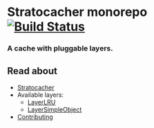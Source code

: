 # Stratocacher monorepo [![Build Status][build-badge-img]][build-url]

### A cache with pluggable layers.

## Read about

- [Stratocacher](packages/stratocacher/README.md)
- Available layers:
    - [LayerLRU](packages/stratocacher-layer-lru/README.md)
    - [LayerSimpleObject](packages/stratocacher-layer-simple-object/README.md)
- [Contributing](CONTRIBUTING.md)

[build-badge-img]: https://travis-ci.org/redfin/stratocacher.png?branch=master
[build-url]: https://travis-ci.org/redfin/stratocacher
